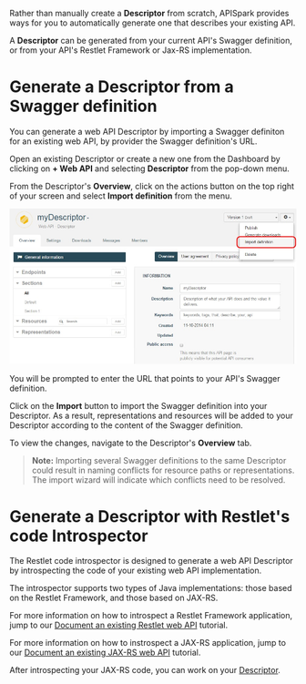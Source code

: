 
Rather than manually create a **Descriptor** from scratch, APISpark provides ways for you to automatically generate one that describes your existing API.

A **Descriptor** can be generated from your current API's Swagger definition, or from your API's Restlet Framework or Jax-RS implementation.

# Generate a Descriptor from a Swagger definition

You can generate a web API Descriptor by importing a Swagger definiton for an existing web API, by provider the Swagger definition's URL.

Open an existing Descriptor or create a new one from the Dashboard by clicking on **+ Web API** and selecting **Descriptor** from the pop-down menu.

From the Descriptor's **Overview**, click on the actions button on the top right of your screen and select **Import definition** from the menu.

  ![API Commons](images/swagger-import-definition.jpg "API Commons")

You will be prompted to enter the URL that points to
your API's Swagger definition.

Click on the **Import** button to import the Swagger definition into your Descriptor. As a result, representations and resources will be added to your Descriptor according to the content of the Swagger definition.

To view the changes, navigate to the Descriptor's **Overview** tab.

> **Note:** Importing several Swagger definitions to the same Descriptor could result in naming conflicts for resource paths or representations. The import wizard will indicate which conflicts need to be resolved.


# Generate a Descriptor with Restlet's code Introspector

The Restlet code introspector is designed to generate a web API Descriptor by introspecting the code of your existing web API implementation.

The introspector supports two types of Java implementations: those based on the Restlet Framework, and those based on JAX-RS.

For more information on how to introspect a Restlet Framework application, jump to our [Document an existing Restlet web API](apispark/tutorials/api-for-vendors/document-restlet-api "Document an existing Restlet web API") tutorial.

For more information on how to instrospect a JAX-RS application, jump to our [Document an existing JAX-RS web API](apispark/tutorials/api-for-vendors/document-jax-rs-api "Document an existing JAX-RS web API") tutorial.

After introspecting your JAX-RS code, you can work on your [Descriptor](technical-resources/apispark/guide/document/edit-descriptor "Descriptor").
